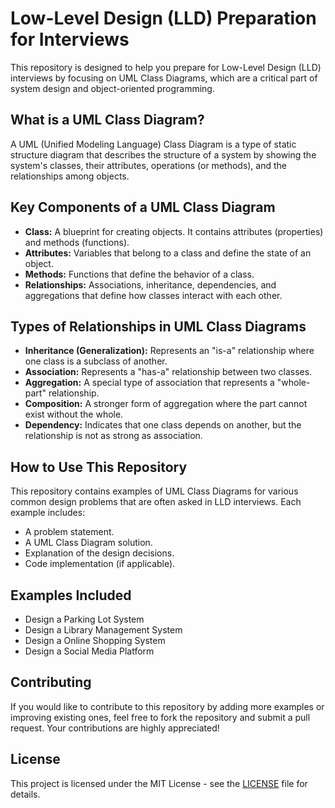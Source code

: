 <!DOCTYPE html>
<html lang="en">
<head>
    <meta charset="UTF-8">
    <meta name="viewport" content="width=device-width, initial-scale=1.0">
</head>
<body>
    <h1>Low-Level Design (LLD) Preparation for Interviews</h1>
    <p>This repository is designed to help you prepare for Low-Level Design (LLD) interviews by focusing on UML Class Diagrams, which are a critical part of system design and object-oriented programming.</p>
    <h2>What is a UML Class Diagram?</h2>
    <p>A UML (Unified Modeling Language) Class Diagram is a type of static structure diagram that describes the structure of a system by showing the system's classes, their attributes, operations (or methods), and the relationships among objects.</p>
    <h2>Key Components of a UML Class Diagram</h2>
    <ul>
        <li><strong>Class:</strong> A blueprint for creating objects. It contains attributes (properties) and methods (functions).</li>
        <li><strong>Attributes:</strong> Variables that belong to a class and define the state of an object.</li>
        <li><strong>Methods:</strong> Functions that define the behavior of a class.</li>
        <li><strong>Relationships:</strong> Associations, inheritance, dependencies, and aggregations that define how classes interact with each other.</li>
    </ul>
    <h2>Types of Relationships in UML Class Diagrams</h2>
    <ul>
        <li><strong>Inheritance (Generalization):</strong> Represents an "is-a" relationship where one class is a subclass of another.</li>
        <li><strong>Association:</strong> Represents a "has-a" relationship between two classes.</li>
        <li><strong>Aggregation:</strong> A special type of association that represents a "whole-part" relationship.</li>
        <li><strong>Composition:</strong> A stronger form of aggregation where the part cannot exist without the whole.</li>
        <li><strong>Dependency:</strong> Indicates that one class depends on another, but the relationship is not as strong as association.</li>
    </ul>
    <h2>How to Use This Repository</h2>
    <p>This repository contains examples of UML Class Diagrams for various common design problems that are often asked in LLD interviews. Each example includes:</p>
    <ul>
        <li>A problem statement.</li>
        <li>A UML Class Diagram solution.</li>
        <li>Explanation of the design decisions.</li>
        <li>Code implementation (if applicable).</li>
    </ul>
 <h2>Examples Included</h2>
    <ul>
        <li>Design a Parking Lot System</li>
        <li>Design a Library Management System</li>
        <li>Design a Online Shopping System</li>
        <li>Design a Social Media Platform</li>
    </ul>
    <h2>Contributing</h2>
    <p>If you would like to contribute to this repository by adding more examples or improving existing ones, feel free to fork the repository and submit a pull request. Your contributions are highly appreciated!</p>
    <h2>License</h2>
    <p>This project is licensed under the MIT License - see the <a href="LICENSE">LICENSE</a> file for details.</p>

</body>
</html>